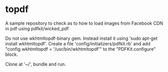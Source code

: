 # topdf
A sample repository to check as to how to load images from Facebook CDN in pdf using pdfkit/wicked_pdf

Do not use wkhtmltopdf-binary gem. Instead install it using 'sudo apt-get install wkhtmltopdf'. Create a file 'config/initializers/pdfkit.rb' and add
"config.wkhtmltopdf = '/usr/bin/wkhtmltopdf'" to the "PDFKit.configure" block.

Clone at '~/', bundle and run.
